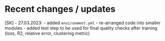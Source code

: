 # Recent changes / updates

[SK] - 27.03.2023: 
	- added `environment.yml`
	- re-arranged code into smaller modules
	- added test step to be used for final quality checks after training (loss, R2, relative error, clustering metric)
